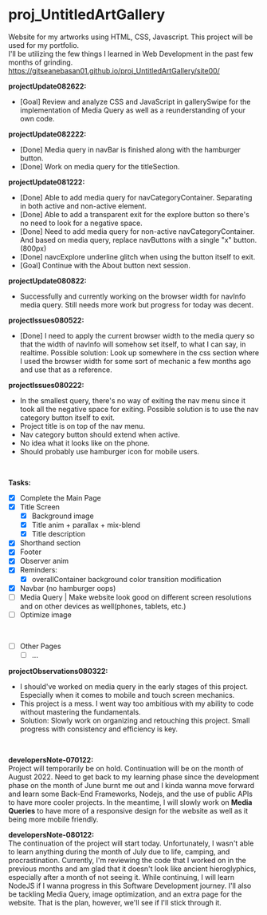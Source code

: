 # proj_UntitledArtGallery
Website for my artworks using HTML, CSS, Javascript.
This project will be used for my portfolio. <br />
I'll be utilizing the few things I learned in Web Development in the past few months of grinding.
https://gitseanebasan01.github.io/proj_UntitledArtGallery/site00/

**projectUpdate082622:** <br />
- [Goal] Review and analyze CSS and JavaScript in gallerySwipe for the implementation of Media Query as well as a reunderstanding of your own code.

**projectUpdate082222:** <br />
- [Done] Media query in navBar is finished along with the hamburger button.
- [Done] Work on media query for the titleSection.

**projectUpdate081222:** <br />
- [Done] Able to add media query for navCategoryContainer. Separating in both active and non-active element.
- [Done] Able to add a transparent exit for the explore button so there's no need to look for a negative space.
- [Done] Need to add media query for non-active navCategoryContainer. And based on media query, replace navButtons with a single "x" button. (800px)
- [Done] navcExplore underline glitch when using the button itself to exit.
- [Goal] Continue with the About button next session.

**projectUpdate080822:** <br />
- Successfully and currently working on the browser width for navInfo media query. Still needs more work but progress for today was decent.

**projectIssues080522:** <br />
- [Done] I need to apply the current browser width to the media query so that the width of navInfo will somehow set itself, to what I can say, in realtime. Possible solution: Look up somewhere in the css section where I used the browser width for some sort of mechanic a few months ago and use that as a reference.

**projectIssues080222:** <br />
- In the smallest query, there's no way of exiting the nav menu since it took all the negative space for exiting. Possible solution is to use the nav category button itself to exit.
- Project title is on top of the nav menu.
- Nav category button should extend when active.
- No idea what it looks like on the phone.
- Should probably use hamburger icon for mobile users.


<br />

**Tasks:**
- [x] Complete the Main Page
- [x] Title Screen
  - [x] Background image
  - [x] Title anim + parallax + mix-blend
  - [x] Title description
- [x] Shorthand section
- [x] Footer
- [x] Observer anim
- [x] Reminders:
  - [x] overallContainer background color transition modification
- [x] Navbar (no hamburger oops)
- [ ] Media Query | Make website look good on different screen resolutions and on other devices as well(phones, tablets, etc.)
- [ ] Optimize image
<br />

- [ ] Other Pages
  - [ ] ...

**projectObservations080322:** <br />
- I should've worked on media query in the early stages of this project. Especially when it comes to mobile and touch screen mechanics.
- This project is a mess. I went way too ambitious with my ability to code without mastering the fundamentals.
- Solution: Slowly work on organizing and retouching this project. Small progress with consistency and efficiency is key.

<br />

**developersNote-070122:** <br />
Project will temporarily be on hold. Continuation will be on the month of August 2022. Need to get back to my learning phase since the development phase on the month of June burnt me out and I kinda wanna move forward and learn some Back-End Frameworks, Nodejs, and the use of public APIs to have more cooler projects.
In the meantime, I will slowly work on **Media Queries** to have more of a responsive design for the website as well as it being more mobile friendly.

**developersNote-080122:** <br />
The continuation of the project will start today. Unfortunately, I wasn't able to learn anything during the month of July due to life, camping, and procrastination. Currently, I'm reviewing the code that I worked on in the previous months and am glad that it doesn't look like ancient hieroglyphics, especially after a month of not seeing it. While continuing, I will learn NodeJS if I wanna progress in this Software Development journey. I'll also be tackling Media Query, image optimization, and an extra page for the website. That is the plan, however, we'll see if I'll stick through it.
